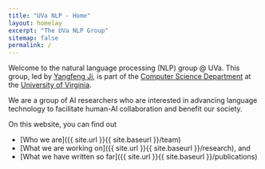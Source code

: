 ```yaml
---
title: "UVa NLP - Home"
layout: homelay
excerpt: "The UVa NLP Group"
sitemap: false
permalink: /
---
```


Welcome to the natural language processing (NLP) group @ UVa. This group, led by [Yangfeng Ji](http://yangfengji.net), is part of the [Computer Science Department](https://engineering.virginia.edu/departments/computer-science) at the [University of Virginia](https://www.virginia.edu).

We are a group of AI researchers who are interested in advancing language technology to facilitate human-AI collaboration and benefit our society.

On this website, you can find out 

- [Who we are]({{ site.url }}{{ site.baseurl }}/team)
- [What we are working on]({{ site.url }}{{ site.baseurl }}/research), and
- [What we have written so far]({{ site.url }}{{ site.baseurl }}/publications)


